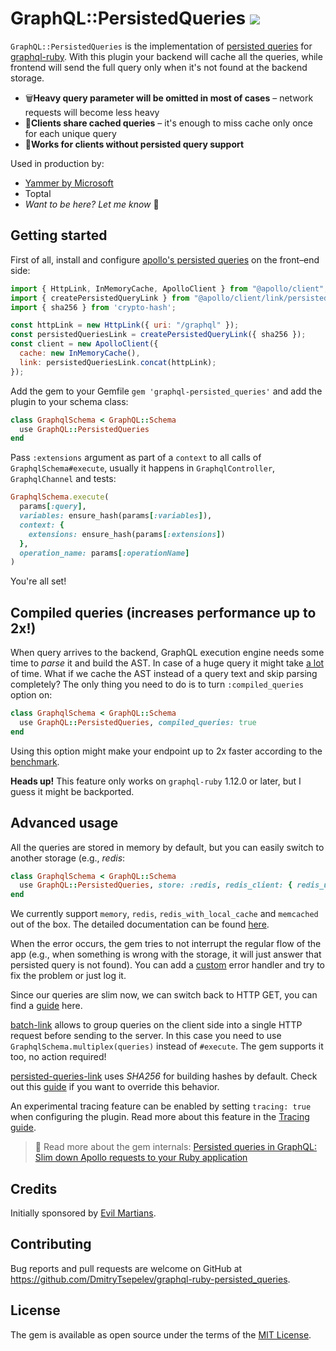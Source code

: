 # GraphQL::PersistedQueries ![](https://ruby-gem-downloads-badge.herokuapp.com/graphql-persisted_queries?type=total)

`GraphQL::PersistedQueries` is the implementation of [persisted queries](https://www.apollographql.com/docs/react/api/link/persisted-queries/) for [graphql-ruby](https://github.com/rmosolgo/graphql-ruby). With this plugin your backend will cache all the queries, while frontend will send the full query only when it's not found at the backend storage.

- 🗑**Heavy query parameter will be omitted in most of cases** – network requests will become less heavy
- 🤝**Clients share cached queries** – it's enough to miss cache only once for each unique query
- 🎅**Works for clients without persisted query support**

Used in production by:

- [Yammer by Microsoft](https://github.com/DmitryTsepelev/graphql-ruby-persisted_queries/issues/20#issuecomment-587945989)
- Toptal
- _Want to be here? Let me know_ 🙂

## Getting started

First of all, install and configure [apollo's persisted queries](https://www.apollographql.com/docs/react/api/link/persisted-queries/) on the front–end side:

```js
import { HttpLink, InMemoryCache, ApolloClient } from "@apollo/client";
import { createPersistedQueryLink } from "@apollo/client/link/persisted-queries";
import { sha256 } from 'crypto-hash';

const httpLink = new HttpLink({ uri: "/graphql" });
const persistedQueriesLink = createPersistedQueryLink({ sha256 });
const client = new ApolloClient({
  cache: new InMemoryCache(),
  link: persistedQueriesLink.concat(httpLink);
});
```

Add the gem to your Gemfile `gem 'graphql-persisted_queries'` and add the plugin to your schema class:

```ruby
class GraphqlSchema < GraphQL::Schema
  use GraphQL::PersistedQueries
end
```

Pass `:extensions` argument as part of a `context` to all calls of `GraphqlSchema#execute`, usually it happens in `GraphqlController`, `GraphqlChannel` and tests:

```ruby
GraphqlSchema.execute(
  params[:query],
  variables: ensure_hash(params[:variables]),
  context: {
    extensions: ensure_hash(params[:extensions])
  },
  operation_name: params[:operationName]
)
```

You're all set!

## Compiled queries (increases performance up to 2x!)

When query arrives to the backend, GraphQL execution engine needs some time to _parse_ it and build the AST. In case of a huge query it might take [a lot](https://gist.github.com/DmitryTsepelev/36e290cf64b4ec0b18294d0a57fb26ff#file-1_result-md) of time. What if we cache the AST instead of a query text and skip parsing completely? The only thing you need to do is to turn `:compiled_queries` option on:

```ruby
class GraphqlSchema < GraphQL::Schema
  use GraphQL::PersistedQueries, compiled_queries: true
end
```

Using this option might make your endpoint up to 2x faster according to the [benchmark](docs/compiled_queries_benchmark.md).

**Heads up!** This feature only works on `graphql-ruby` 1.12.0 or later, but I guess it might be backported.

## Advanced usage

All the queries are stored in memory by default, but you can easily switch to another storage (e.g., _redis_:

```ruby
class GraphqlSchema < GraphQL::Schema
  use GraphQL::PersistedQueries, store: :redis, redis_client: { redis_url: ENV["MY_REDIS_URL"] }
end
```

We currently support `memory`, `redis`, `redis_with_local_cache` and `memcached` out of the box. The detailed documentation can be found [here](docs/alternative_stores.md).

When the error occurs, the gem tries to not interrupt the regular flow of the app (e.g., when something is wrong with the storage, it will just answer that persisted query is not found). You can add a [custom](docs/error_handling.md) error handler and try to fix the problem or just log it.

Since our queries are slim now, we can switch back to HTTP GET, you can find a [guide](docs/http_cache.md) here.

[batch-link](https://www.apollographql.com/docs/react/api/link/apollo-link-batch-http/) allows to group queries on the client side into a single HTTP request before sending to the server. In this case you need to use `GraphqlSchema.multiplex(queries)` instead of `#execute`. The gem supports it too, no action required!

[persisted-queries-link](https://www.apollographql.com/docs/react/api/link/persisted-queries/) uses _SHA256_ for building hashes by default. Check out this [guide](docs/hash.md) if you want to override this behavior.

An experimental tracing feature can be enabled by setting `tracing: true` when configuring the plugin. Read more about this feature in the [Tracing guide](docs/tracing.md).

> 📖 Read more about the gem internals: [Persisted queries in GraphQL:
Slim down Apollo requests to your Ruby application](https://evilmartians.com/chronicles/persisted-queries-in-graphql-slim-down-apollo-requests-to-your-ruby-application)

## Credits

Initially sponsored by [Evil Martians](http://evilmartians.com).

## Contributing

Bug reports and pull requests are welcome on GitHub at https://github.com/DmitryTsepelev/graphql-ruby-persisted_queries.

## License

The gem is available as open source under the terms of the [MIT License](https://opensource.org/licenses/MIT).

